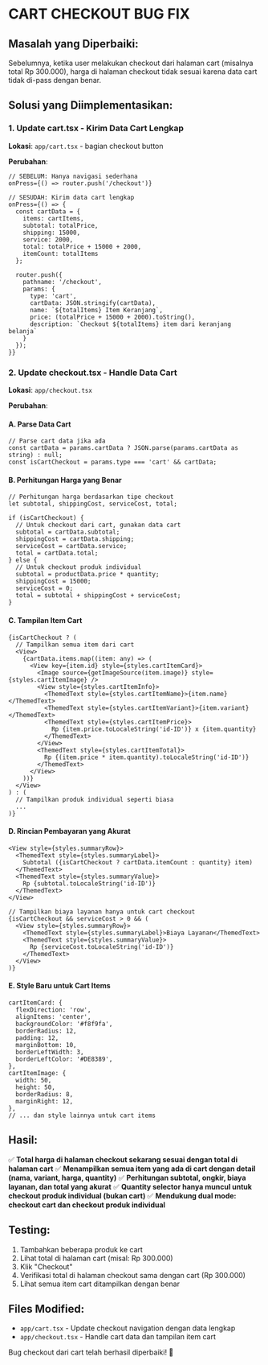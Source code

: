 # CART CHECKOUT BUG FIX

## Masalah yang Diperbaiki:
Sebelumnya, ketika user melakukan checkout dari halaman cart (misalnya total Rp 300.000), harga di halaman checkout tidak sesuai karena data cart tidak di-pass dengan benar.

## Solusi yang Diimplementasikan:

### 1. Update cart.tsx - Kirim Data Cart Lengkap
**Lokasi**: `app/cart.tsx` - bagian checkout button

**Perubahan**:
```tsx
// SEBELUM: Hanya navigasi sederhana
onPress={() => router.push('/checkout')}

// SESUDAH: Kirim data cart lengkap
onPress={() => {
  const cartData = {
    items: cartItems,
    subtotal: totalPrice,
    shipping: 15000,
    service: 2000,
    total: totalPrice + 15000 + 2000,
    itemCount: totalItems
  };
  
  router.push({
    pathname: '/checkout',
    params: {
      type: 'cart',
      cartData: JSON.stringify(cartData),
      name: `${totalItems} Item Keranjang`,
      price: (totalPrice + 15000 + 2000).toString(),
      description: `Checkout ${totalItems} item dari keranjang belanja`
    }
  });
}}
```

### 2. Update checkout.tsx - Handle Data Cart
**Lokasi**: `app/checkout.tsx`

**Perubahan**:

#### A. Parse Data Cart
```tsx
// Parse cart data jika ada
const cartData = params.cartData ? JSON.parse(params.cartData as string) : null;
const isCartCheckout = params.type === 'cart' && cartData;
```

#### B. Perhitungan Harga yang Benar
```tsx
// Perhitungan harga berdasarkan tipe checkout
let subtotal, shippingCost, serviceCost, total;

if (isCartCheckout) {
  // Untuk checkout dari cart, gunakan data cart
  subtotal = cartData.subtotal;
  shippingCost = cartData.shipping;
  serviceCost = cartData.service;
  total = cartData.total;
} else {
  // Untuk checkout produk individual
  subtotal = productData.price * quantity;
  shippingCost = 15000;
  serviceCost = 0;
  total = subtotal + shippingCost + serviceCost;
}
```

#### C. Tampilan Item Cart
```tsx
{isCartCheckout ? (
  // Tampilkan semua item dari cart
  <View>
    {cartData.items.map((item: any) => (
      <View key={item.id} style={styles.cartItemCard}>
        <Image source={getImageSource(item.image)} style={styles.cartItemImage} />
        <View style={styles.cartItemInfo}>
          <ThemedText style={styles.cartItemName}>{item.name}</ThemedText>
          <ThemedText style={styles.cartItemVariant}>{item.variant}</ThemedText>
          <ThemedText style={styles.cartItemPrice}>
            Rp {item.price.toLocaleString('id-ID')} x {item.quantity}
          </ThemedText>
        </View>
        <ThemedText style={styles.cartItemTotal}>
          Rp {(item.price * item.quantity).toLocaleString('id-ID')}
        </ThemedText>
      </View>
    ))}
  </View>
) : (
  // Tampilkan produk individual seperti biasa
  ...
)}
```

#### D. Rincian Pembayaran yang Akurat
```tsx
<View style={styles.summaryRow}>
  <ThemedText style={styles.summaryLabel}>
    Subtotal ({isCartCheckout ? cartData.itemCount : quantity} item)
  </ThemedText>
  <ThemedText style={styles.summaryValue}>
    Rp {subtotal.toLocaleString('id-ID')}
  </ThemedText>
</View>

// Tampilkan biaya layanan hanya untuk cart checkout
{isCartCheckout && serviceCost > 0 && (
  <View style={styles.summaryRow}>
    <ThemedText style={styles.summaryLabel}>Biaya Layanan</ThemedText>
    <ThemedText style={styles.summaryValue}>
      Rp {serviceCost.toLocaleString('id-ID')}
    </ThemedText>
  </View>
)}
```

#### E. Style Baru untuk Cart Items
```tsx
cartItemCard: {
  flexDirection: 'row',
  alignItems: 'center',
  backgroundColor: '#f8f9fa',
  borderRadius: 12,
  padding: 12,
  marginBottom: 10,
  borderLeftWidth: 3,
  borderLeftColor: '#DE8389',
},
cartItemImage: {
  width: 50,
  height: 50,
  borderRadius: 8,
  marginRight: 12,
},
// ... dan style lainnya untuk cart items
```

## Hasil:
✅ **Total harga di halaman checkout sekarang sesuai dengan total di halaman cart**
✅ **Menampilkan semua item yang ada di cart dengan detail (nama, variant, harga, quantity)**
✅ **Perhitungan subtotal, ongkir, biaya layanan, dan total yang akurat**
✅ **Quantity selector hanya muncul untuk checkout produk individual (bukan cart)**
✅ **Mendukung dual mode: checkout cart dan checkout produk individual**

## Testing:
1. Tambahkan beberapa produk ke cart
2. Lihat total di halaman cart (misal: Rp 300.000)
3. Klik "Checkout"
4. Verifikasi total di halaman checkout sama dengan cart (Rp 300.000)
5. Lihat semua item cart ditampilkan dengan benar

## Files Modified:
- `app/cart.tsx` - Update checkout navigation dengan data lengkap
- `app/checkout.tsx` - Handle cart data dan tampilan item cart

Bug checkout dari cart telah berhasil diperbaiki! 🎉
